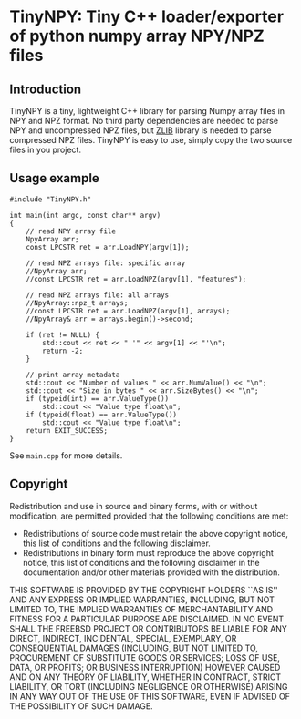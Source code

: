 # TinyNPY: Tiny C++ loader/exporter of python numpy array NPY/NPZ files

## Introduction

TinyNPY is a tiny, lightweight C++ library for parsing Numpy array files in NPY and NPZ format. No third party dependencies are needed to parse NPY and uncompressed NPZ files, but [ZLIB](https://www.zlib.net) library is needed to parse compressed NPZ files. TinyNPY is easy to use, simply copy the two source files in you project.

## Usage example

```
#include "TinyNPY.h"

int main(int argc, const char** argv)
{
	// read NPY array file
	NpyArray arr;
	const LPCSTR ret = arr.LoadNPY(argv[1]);

	// read NPZ arrays file: specific array
	//NpyArray arr;
	//const LPCSTR ret = arr.LoadNPZ(argv[1], "features");

	// read NPZ arrays file: all arrays
	//NpyArray::npz_t arrays;
	//const LPCSTR ret = arr.LoadNPZ(argv[1], arrays);
	//NpyArray& arr = arrays.begin()->second;

	if (ret != NULL) {
		std::cout << ret << " '" << argv[1] << "'\n";
		return -2;
	}

	// print array metadata
	std::cout << "Number of values " << arr.NumValue() << "\n";
	std::cout << "Size in bytes " << arr.SizeBytes() << "\n";
	if (typeid(int) == arr.ValueType())
		std::cout << "Value type float\n";
	if (typeid(float) == arr.ValueType())
		std::cout << "Value type float\n";
	return EXIT_SUCCESS;
}
```
See `main.cpp` for more details.

## Copyright

Redistribution and use in source and binary forms, with or without 
modification, are permitted provided that the following conditions are met:

 - Redistributions of source code must retain the above copyright notice, 
   this list of conditions and the following disclaimer.
 - Redistributions in binary form must reproduce the above copyright notice, 
   this list of conditions and the following disclaimer in the documentation 
 and/or other materials provided with the distribution.

THIS SOFTWARE IS PROVIDED BY THE COPYRIGHT HOLDERS ``AS IS'' AND ANY EXPRESS 
OR IMPLIED WARRANTIES, INCLUDING, BUT NOT LIMITED TO, THE IMPLIED WARRANTIES 
OF MERCHANTABILITY AND FITNESS FOR A PARTICULAR PURPOSE ARE DISCLAIMED. IN 
NO EVENT SHALL THE FREEBSD PROJECT OR CONTRIBUTORS BE LIABLE FOR ANY DIRECT, 
INDIRECT, INCIDENTAL, SPECIAL, EXEMPLARY, OR CONSEQUENTIAL DAMAGES (INCLUDING, 
BUT NOT LIMITED TO, PROCUREMENT OF SUBSTITUTE GOODS OR SERVICES; LOSS OF USE, 
DATA, OR PROFITS; OR BUSINESS INTERRUPTION) HOWEVER CAUSED AND ON ANY THEORY 
OF LIABILITY, WHETHER IN CONTRACT, STRICT LIABILITY, OR TORT (INCLUDING 
NEGLIGENCE OR OTHERWISE) ARISING IN ANY WAY OUT OF THE USE OF THIS SOFTWARE, 
EVEN IF ADVISED OF THE POSSIBILITY OF SUCH DAMAGE.

